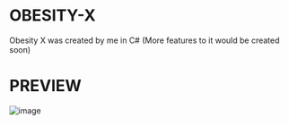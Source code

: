 # OBESITY-X
Obesity X was created by me in C# (More features to it would be created soon)

# PREVIEW

![image](https://user-images.githubusercontent.com/93004403/158067512-08143701-db16-4052-908b-130b53cc451c.png)
